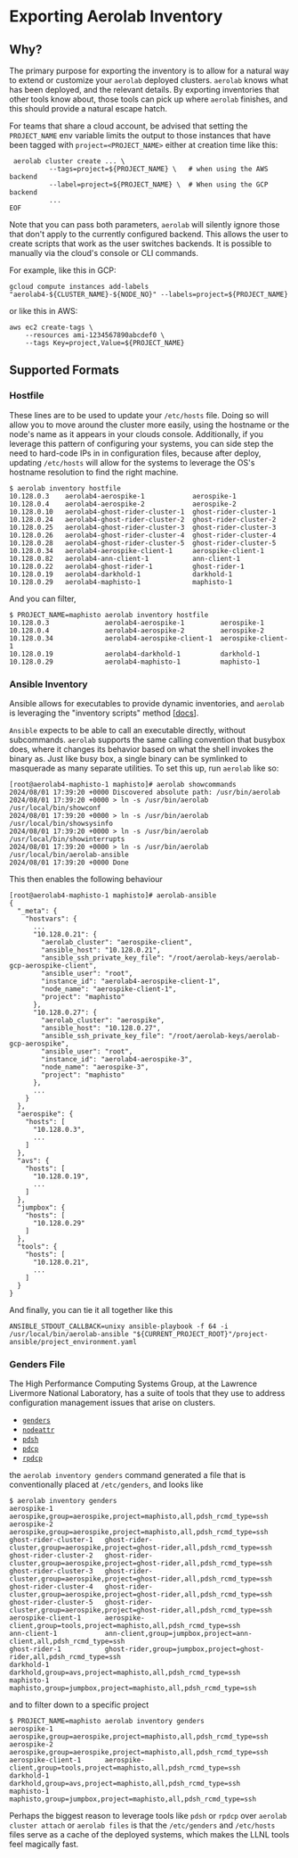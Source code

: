 # Exporting Aerolab Inventory

## Why?

The primary purpose for exporting the inventory is to allow for a natural way to extend or customize
your `aerolab` deployed clusters. `aerolab` knows what has been deployed, and the relevant details. 
By exporting inventories that other tools know about, those tools can pick up where `aerolab` finishes,
and this should provide a natural escape hatch.

For teams that share a cloud account, be advised that setting the `PROJECT_NAME` env variable limits the output to 
those instances that have been tagged with `project=<PROJECT_NAME>` either at creation time like this:
```shell
 aerolab cluster create ... \
          --tags=project=${PROJECT_NAME} \   # when using the AWS backend
          --label=project=${PROJECT_NAME} \  # When using the GCP backend
          ...
EOF
```
Note that you can pass both parameters, `aerolab` will silently ignore those that don't apply to the currently
configured backend. This allows the user to create scripts that work as the user switches backends. It is possible to 
manually via the cloud's console or CLI commands.

For example, like this in GCP:
```shell
gcloud compute instances add-labels "aerolab4-${CLUSTER_NAME}-${NODE_NO}" --labels=project=${PROJECT_NAME}
```

or like this in AWS:

```shell
aws ec2 create-tags \
    --resources ami-1234567890abcdef0 \
    --tags Key=project,Value=${PROJECT_NAME}
```

## Supported Formats

### Hostfile

These lines are to be used to update your `/etc/hosts` file. Doing so will allow you to move around the cluster more
easily, using the hostname or the node's name as it appears in your clouds console. Additionally, if you leverage this
pattern of configuring your systems, you can side step the need to hard-code IPs in in configuration files, because
after deploy, updating `/etc/hosts` will allow for the systems to leverage the OS's hostname resolution to find the right 
machine.

```shell
$ aerolab inventory hostfile
10.128.0.3    aerolab4-aerospike-1            aerospike-1
10.128.0.4    aerolab4-aerospike-2            aerospike-2
10.128.0.10   aerolab4-ghost-rider-cluster-1  ghost-rider-cluster-1
10.128.0.24   aerolab4-ghost-rider-cluster-2  ghost-rider-cluster-2
10.128.0.25   aerolab4-ghost-rider-cluster-3  ghost-rider-cluster-3
10.128.0.26   aerolab4-ghost-rider-cluster-4  ghost-rider-cluster-4
10.128.0.28   aerolab4-ghost-rider-cluster-5  ghost-rider-cluster-5
10.128.0.34   aerolab4-aerospike-client-1     aerospike-client-1
10.128.0.82   aerolab4-ann-client-1           ann-client-1
10.128.0.22   aerolab4-ghost-rider-1          ghost-rider-1
10.128.0.19   aerolab4-darkhold-1             darkhold-1
10.128.0.29   aerolab4-maphisto-1             maphisto-1
```

And you can filter,

```shell
$ PROJECT_NAME=maphisto aerolab inventory hostfile
10.128.0.3              aerolab4-aerospike-1         aerospike-1
10.128.0.4              aerolab4-aerospike-2         aerospike-2
10.128.0.34             aerolab4-aerospike-client-1  aerospike-client-1
10.128.0.19             aerolab4-darkhold-1          darkhold-1
10.128.0.29             aerolab4-maphisto-1          maphisto-1
```

### Ansible Inventory

Ansible allows for executables to provide dynamic inventories, and `aerolab` is leveraging the "inventory scripts" method
 [[docs](https://docs.ansible.com/ansible/latest/dev_guide/developing_inventory.html#developing-inventory-scripts)].

`Ansible` expects to be able to call an executable directly, without subcommands. `aerolab` supports the same calling convention
that busybox does, where it changes its behavior based on what the shell invokes the binary as. Just like busy box, a single 
binary can be symlinked to masquerade as many separate utilities. To set this up, run `aerolab` like so:

```shell
[root@aerolab4-maphisto-1 maphisto]# aerolab showcommands
2024/08/01 17:39:20 +0000 Discovered absolute path: /usr/bin/aerolab
2024/08/01 17:39:20 +0000 > ln -s /usr/bin/aerolab /usr/local/bin/showconf
2024/08/01 17:39:20 +0000 > ln -s /usr/bin/aerolab /usr/local/bin/showsysinfo
2024/08/01 17:39:20 +0000 > ln -s /usr/bin/aerolab /usr/local/bin/showinterrupts
2024/08/01 17:39:20 +0000 > ln -s /usr/bin/aerolab /usr/local/bin/aerolab-ansible
2024/08/01 17:39:20 +0000 Done
```

This then enables the following behaviour

```shell
[root@aerolab4-maphisto-1 maphisto]# aerolab-ansible
{
  "_meta": {
    "hostvars": {
      ...
      "10.128.0.21": {
        "aerolab_cluster": "aerospike-client",
        "ansible_host": "10.128.0.21",
        "ansible_ssh_private_key_file": "/root/aerolab-keys/aerolab-gcp-aerospike-client",
        "ansible_user": "root",
        "instance_id": "aerolab4-aerospike-client-1",
        "node_name": "aerospike-client-1",
        "project": "maphisto"
      },
      "10.128.0.27": {
        "aerolab_cluster": "aerospike",
        "ansible_host": "10.128.0.27",
        "ansible_ssh_private_key_file": "/root/aerolab-keys/aerolab-gcp-aerospike",
        "ansible_user": "root",
        "instance_id": "aerolab4-aerospike-3",
        "node_name": "aerospike-3",
        "project": "maphisto"
      },
      ...
    }
  },
  "aerospike": {
    "hosts": [
      "10.128.0.3",
      ...
    ]
  },
  "avs": {
    "hosts": [
      "10.128.0.19",
      ...
    ]
  },
  "jumpbox": {
    "hosts": [
      "10.128.0.29"
    ]
  },
  "tools": {
    "hosts": [
      "10.128.0.21",
      ...
    ]
  }
}
```

And finally, you can tie it all together like this

```shell
ANSIBLE_STDOUT_CALLBACK=unixy ansible-playbook -f 64 -i /usr/local/bin/aerolab-ansible "${CURRENT_PROJECT_ROOT}"/project-ansible/project_environment.yaml
```

### Genders File

The High Performance Computing Systems Group, at the Lawrence Livermore National Laboratory, 
has a suite of tools that they use to address configuration management issues that arise on clusters.

+ [`genders`](https://github.com/chaos/genders/blob/master/TUTORIAL)
+ [`nodeattr`](https://linux.die.net/man/1/nodeattr)
+ [`pdsh`](https://github.com/chaos/pdsh)
+ [`pdcp`](https://linux.die.net/man/1/pdcp)
+ [`rpdcp`](https://linux.die.net/man/1/pdcp)

the `aerolab inventory genders` command generated a file that is conventionally placed at `/etc/genders`, and looks like

```shell
$ aerolab inventory genders
aerospike-1             aerospike,group=aerospike,project=maphisto,all,pdsh_rcmd_type=ssh
aerospike-2             aerospike,group=aerospike,project=maphisto,all,pdsh_rcmd_type=ssh
ghost-rider-cluster-1   ghost-rider-cluster,group=aerospike,project=ghost-rider,all,pdsh_rcmd_type=ssh
ghost-rider-cluster-2   ghost-rider-cluster,group=aerospike,project=ghost-rider,all,pdsh_rcmd_type=ssh
ghost-rider-cluster-3   ghost-rider-cluster,group=aerospike,project=ghost-rider,all,pdsh_rcmd_type=ssh
ghost-rider-cluster-4   ghost-rider-cluster,group=aerospike,project=ghost-rider,all,pdsh_rcmd_type=ssh
ghost-rider-cluster-5   ghost-rider-cluster,group=aerospike,project=ghost-rider,all,pdsh_rcmd_type=ssh
aerospike-client-1      aerospike-client,group=tools,project=maphisto,all,pdsh_rcmd_type=ssh
ann-client-1            ann-client,group=jumpbox,project=ann-client,all,pdsh_rcmd_type=ssh
ghost-rider-1           ghost-rider,group=jumpbox,project=ghost-rider,all,pdsh_rcmd_type=ssh
darkhold-1              darkhold,group=avs,project=maphisto,all,pdsh_rcmd_type=ssh
maphisto-1              maphisto,group=jumpbox,project=maphisto,all,pdsh_rcmd_type=ssh
```

and to filter down to a specific project

```shell
$ PROJECT_NAME=maphisto aerolab inventory genders
aerospike-1             aerospike,group=aerospike,project=maphisto,all,pdsh_rcmd_type=ssh
aerospike-2             aerospike,group=aerospike,project=maphisto,all,pdsh_rcmd_type=ssh
aerospike-client-1      aerospike-client,group=tools,project=maphisto,all,pdsh_rcmd_type=ssh
darkhold-1              darkhold,group=avs,project=maphisto,all,pdsh_rcmd_type=ssh
maphisto-1              maphisto,group=jumpbox,project=maphisto,all,pdsh_rcmd_type=ssh
```

Perhaps the biggest reason to leverage tools like `pdsh` or `rpdcp` over `aerolab cluster attach` or `aerolab files` is that 
the `/etc/genders` and `/etc/hosts` files serve as a cache of the deployed systems, which makes the LLNL tools feel magically 
fast.
